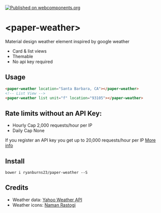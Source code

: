 [![Published on webcomponents.org](https://img.shields.io/badge/webcomponents.org-published-blue.svg)](https://www.webcomponents.org/element/ryanburns23/paper-weather)

# \<paper-weather\>

Material design weather element inspired by google weather

- Card & list views
- Themable
- No api key required

## Usage
<!--
```
<custom-element-demo>
  <template>
    <script src="../webcomponentsjs/webcomponents-lite.js"></script>
    <link rel="import" href="paper-weather.html">
    <next-code-block></next-code-block>
  </template>
</custom-element-demo>
```
-->
```html
<paper-weather location="Santa Barbara, CA"></paper-weather>
<!-- List View -->
<paper-weather list unit="f" location="93105"></paper-weather>
```

## Rate limits without an API Key:

- Hourly Cap	2,000 requests/hour per IP
- Daily Cap	None

If you register an API key you get up to 20,000 requests/hour per IP [More info](https://developer.yahoo.com/yql/guide/usage_info_limits.html)

## Install

```
bower i ryanburns23/paper-weather --S
```

## Credits

- Weather data:
[Yahoo Weather API](https://developer.yahoo.com/weather/)
- Weather icons: [Naman Rastogi](https://material.uplabs.com/posts/google-now-weather-icons-freebie)
